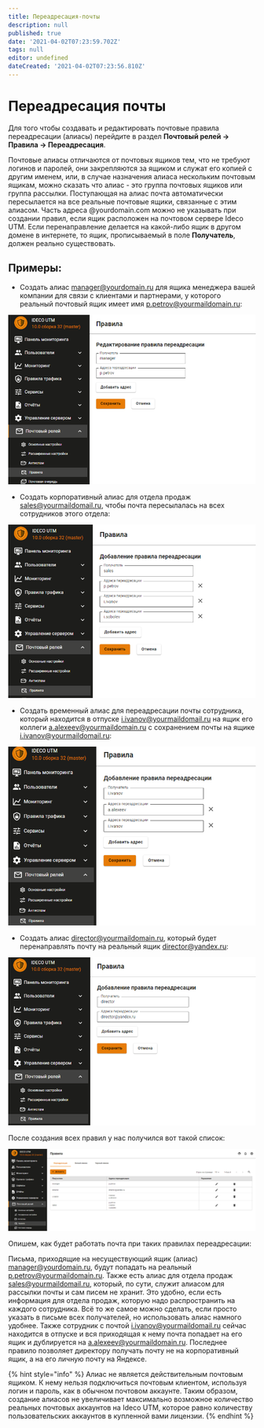 ```yaml
---
title: Переадресация-почты
description: null
published: true
date: '2021-04-02T07:23:59.702Z'
tags: null
editor: undefined
dateCreated: '2021-04-02T07:23:56.810Z'
---
```


# Переадресация почты

Для того чтобы создавать и редактировать почтовые правила переадресации \(алиасы\) перейдите в раздел **Почтовый релей -&gt; Правила -&gt; Переадресация**.

Почтовые алиасы отличаются от почтовых ящиков тем, что не требуют логинов и паролей, они закрепляются за ящиком и служат его копией с другим именем, или, в случае назначения алиаса нескольким почтовым ящикам, можно сказать что алиас - это группа почтовых ящиков или группа рассылки. Поступающая на алиас почта автоматически пересылается на все реальные почтовые ящики, связанные с этим алиасом. Часть адреса @yourdomain.com можно не указывать при создании правил, если ящик расположен на почтовом сервере Ideco UTM. Если перенаправление делается на какой-либо ящик в другом домене в интернете, то ящик, прописываемый в поле **Получатель**, должен реально существовать.

## Примеры:

* Создать алиас manager@yourdomain.ru для ящика менеджера вашей компании для связи с клиентами и партнерами, у которого реальный почтовый ящик имеет имя p.petrov@yourmaildomain.ru:

![](../.gitbook/assets/post_rule_001.png)

* Создать корпоративный алиас для отдела продаж sales@yourmaildomail.ru, чтобы почта пересылалась на всех сотрудников этого отдела:

![](../.gitbook/assets/post_rule_002.png)

* Создать временный алиас для переадресации почты сотрудника, который находится в отпуске i.ivanov@yourmaildomail.ru на ящик его коллеги a.alexeev@yourmaildomain.ru с сохранением почты на ящике i.ivanov@yourmaildomail.ru:

![](../.gitbook/assets/post_rule_003.png)

* Создать алиас director@yourmaildomain.ru, который будет перенаправлять почту на реальный ящик director@yandex.ru:

![](../.gitbook/assets/post_rule_004.png)

После создания всех правил у нас получился вот такой список: 

![](../.gitbook/assets/post_rule_005.png)

Опишем, как будет работать почта при таких правилах переадресации:

Письма, приходящие на несуществующий ящик \(алиас\) manager@yourdomain.ru, будут попадать на реальный p.petrov@yourmaildomain.ru. Также есть алиас для отдела продаж sales@yourmaildomail.ru, который, по сути, служит алиасом для рассылки почты и сам писем не хранит. Это удобно, если есть информация для отдела продаж, которую надо распространить на каждого сотрудника. Всё то же самое можно сделать, если просто указать в письме всех получателей, но использовать алиас намного удобнее. Также сотрудник с почтой i.ivanov@yourmaildomail.ru сейчас находится в отпуске и вся приходящая к нему почта попадает на его ящик и дублируется на a.alexeev@yourmaildomain.ru. Последнее правило позволяет директору получать почту не на корпоративный ящик, а на его личную почту на Яндексе.

{% hint style="info" %}
Алиас не является действительным почтовым ящиком. К нему нельзя подключиться почтовым клиентом, используя логин и пароль, как в обычном почтовом аккаунте. Таким образом, создание алиасов не увеличивает максимально возможное количество реальных почтовых аккаунтов на Ideco UTM, которое равно количеству пользовательских аккаунтов в купленной вами лицензии. 
{% endhint %}

